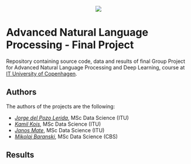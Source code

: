 <p align="center">
    <img src="https://itu.dk/svg/itu/logo_dk.svg">
</p>

# Advanced Natural Language Processing - Final Project

Repository containing source code, data and results of final Group Project for Advanced Natural Language Processing and Deep Learning, course at [IT University of Copenhagen](https://en.itu.dk/).

## Authors
The authors of the projects are the following:
- [*Jorge del Pozo Lerida*](https://github.com/jorgedelpozolerida), MSc Data Science (ITU)
- [*Kamil Kojs*](https://github.com/KamilKojs), MSc Data Science (ITU)
- [*Janos Mate*](https://github.com/matejanos), MSc Data Science (ITU)
- [*Mikolaj Baranski*](https://github.com/MikolajBaranski), MSc Data Science (CBS)

## Results
